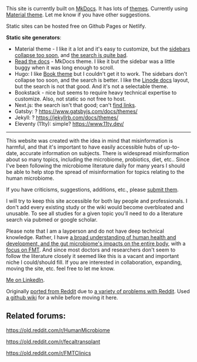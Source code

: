 
This site is currently built on [MkDocs](https://www.mkdocs.org/). It has lots of [themes](https://github.com/mkdocs/mkdocs/wiki/MkDocs-Themes). Currently using [Material theme](https://github.com/squidfunk/mkdocs-material). Let me know if you have other suggestions. 

Static sites can be hosted free on Github Pages or Netlify. 

**Static site generators**:

* Material theme - I like it a lot and it's easy to customize, but the [sidebars collapse too soon](https://github.com/squidfunk/mkdocs-material/discussions/3210#discussioncomment-2342214), and [the search is quite bad](https://github.com/squidfunk/mkdocs-material/discussions/4384#discussioncomment-4877684). 
* [Read the docs](https://github.com/mkdocs/mkdocs/wiki/MkDocs-Themes) - MkDocs theme. I like it but the sidebar was a little buggy when it was long enough to scroll. 
* Hugo: I like [Book theme](https://themes.gohugo.io/themes/hugo-book/) but I couldn't get it to work. The sidebars don't collapse too soon, and the search is better. I like the [Linode docs](https://gohugo.io/showcase/linode/) layout, but the search is not that good. And it's not a selectable theme. 
* Bookstack - nice but seems to require heavy technical expertise to customize. Also, not static so not free to host. 
* Next.js: the search isn't that good; can't [find links](https://nextjs.org/docs/advanced-features/measuring-performance#sending-results-to-analytics).
* Gatsby: ? https://www.gatsbyjs.com/docs/themes/
* Jekyll: ? https://jekyllrb.com/docs/themes/
* Eleventy (11ty): simple? https://www.11ty.dev/ 



---


This website was created with the idea in mind that misinformation is harmful, and that it's important to have easily accessible hubs of up-to-date, accurate information on subjects. There is widespread misinformation about so many topics, including the microbiome, probiotics, diet, etc.. Since I've been following the microbiome literature daily for many years I should be able to help stop the spread of misinformation for topics relating to the human microbiome. 

If you have criticisms, suggestions, additions, etc., please [submit them](https://github.com/MaximilianKohler/HumanMicrobiome/issues). 

I will try to keep this site accessible for both lay people and professionals. I don't add every existing study or the wiki would become overbloated and unusable. To see all studies for a given topic you'll need to do a literature search via pubmed or google scholar. 

Please note that I am a layperson and do not have deep technical knowledge. Rather, I have [a broad understanding of human health and development, and the gut microbiome's impacts on the entire body](https://medium.com/@MaximilianKohler/a-critical-look-at-the-current-and-longstanding-ethos-of-childbearing-the-repercussions-its-been-6e37f7f7b13f), with a [focus on FMT](https://maximiliankohler.blogspot.com/p/blog-page.html). And since most doctors and researchers don't seem to follow the literature closely it seemed like this is a vacant and important niche I could/should fill. If you are interested in collaboration, expanding, moving the site, etc. feel free to let me know. 

[Me on LinkedIn](https://www.linkedin.com/in/michael-harrop-25487b132/).



Originally [ported from Reddit](https://web.archive.org/web/20181101093145/https://old.reddit.com/r/HumanMicrobiome/wiki/index) due to [a variety of problems with Reddit](https://archive.fo/jzTPu). Used [a github wiki](https://github.com/MaximilianKohler/HumanMicrobiome/wiki/intro) for a while before moving it here. 




## Related forums:

https://old.reddit.com/r/HumanMicrobiome

https://old.reddit.com/r/fecaltransplant

https://old.reddit.com/r/FMTClinics


&#x200B;

